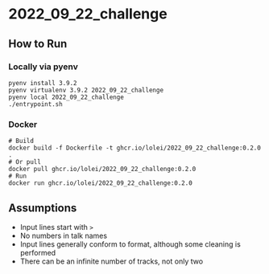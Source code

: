 # 2022_09_22_challenge

## How to Run

### Locally via pyenv

```
pyenv install 3.9.2
pyenv virtualenv 3.9.2 2022_09_22_challenge
pyenv local 2022_09_22_challenge
./entrypoint.sh
```

### Docker

```
# Build
docker build -f Dockerfile -t ghcr.io/lolei/2022_09_22_challenge:0.2.0 .
# Or pull
docker pull ghcr.io/lolei/2022_09_22_challenge:0.2.0
# Run
docker run ghcr.io/lolei/2022_09_22_challenge:0.2.0
```

## Assumptions

- Input lines start with `> `
- No numbers in talk names
- Input lines generally conform to format, although some cleaning is performed
- There can be an infinite number of tracks, not only two
